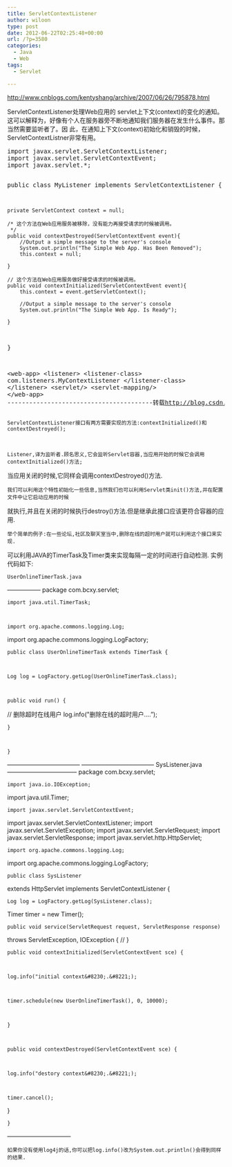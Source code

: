 ```yaml
---
title: ServletContextListener
author: wiloon
type: post
date: 2012-06-22T02:25:48+00:00
url: /?p=3580
categories:
  - Java
  - Web
tags:
  - Servlet

---
```

<http://www.cnblogs.com/kentyshang/archive/2007/06/26/795878.html>

ServletContextListener处理Web应用的 servlet上下文(context)的变化的通知。这可以解释为，好像有个人在服务器旁不断地通知我们服务器在发生什么事件。那当然需要监听者了。因 此，在通知上下文(context)初始化和销毁的时候，ServletContextListner非常有用。

<div id="cnblogs_post_body">
  <pre>import javax.servlet.ServletContextListener;
import javax.servlet.ServletContextEvent;
import javax.servlet.*;

public	class MyListener implements ServletContextListener {

	private ServletContext context = null;

	/* 这个方法在Web应用服务被移除，没有能力再接受请求的时候被调用。
	 */
	public void contextDestroyed(ServletContextEvent event){
		//Output a simple message to the server's console
		System.out.println("The Simple Web App. Has Been Removed");
		this.context = null;

	}

	// 这个方法在Web应用服务做好接受请求的时候被调用。
	public void contextInitialized(ServletContextEvent event){
		this.context = event.getServletContext();

		//Output a simple message to the server's console
		System.out.println("The Simple Web App. Is Ready");

	}
}

&lt;web-app&gt;
	&lt;listener&gt;
		&lt;listener-class&gt;
			com.listeners.MyContextListener
		&lt;/listener-class&gt;
	&lt;/listener&gt;
	&lt;servlet/&gt;
	&lt;servlet-mapping/&gt;
&lt;/web-app&gt;
----------------------------------------转载<a href="http://blog.csdn.net/ezerg/archive/2004/09/24/115894.aspx">http://blog.csdn.net/ezerg/archive/2004/09/24/115894.aspx</a></pre>
  
  
    ServletContextListener接口有两方需要实现的方法:contextInitialized()和contextDestroyed();
  
  
  
    Listener,译为监听者.顾名思义,它会监听Servlet容器,当应用开始的时候它会调用contextInitialized()方法;
 当应用关闭的时候,它同样会调用contextDestroyed()方法.
  
  
  
    我们可以利用这个特性初始化一些信息,当然我们也可以利用Servlet类init()方法,并在配置文件中让它启动应用的时候
 就执行,并且在关闭的时候执行destroy()方法.但是继承此接口应该更符合容器的应用.
  
  
  
    举个简单的例子:在一些论坛,社区及聊天室当中,删除在线的超时用户就可以利用这个接口来实现.
 可以利用JAVA的TimerTask及Timer类来实现每隔一定的时间进行自动检测.
 实例代码如下:
  
  
  
    UserOnlineTimerTask.java
 &#8212;&#8212;&#8212;&#8212;&#8212;&#8211;
 package com.bcxy.servlet;
  
  
  
    import java.util.TimerTask;
  
  
  
    import org.apache.commons.logging.Log;
 import org.apache.commons.logging.LogFactory;
  
  
  
    public class UserOnlineTimerTask extends TimerTask {
  
  
  
    Log log = LogFactory.getLog(UserOnlineTimerTask.class);
  
  
  
    public void run() {
 // 删除超时在线用户
 log.info("删除在线的超时用户&#8230;.&#8221;);
  
  
  
    }
  
  
  
    }
 &#8212;&#8212;&#8212;&#8212;&#8212;&#8212;&#8212;&#8212;&#8212;&#8212;&#8212;&#8212;
 &#8212;&#8212;&#8212;&#8212;&#8212;&#8212;&#8212;&#8212;&#8212;&#8212;&#8212;&#8212;
 SysListener.java
 &#8212;&#8212;&#8212;&#8212;&#8212;&#8212;&#8212;&#8212;&#8212;&#8212;&#8212;&#8211;
 package com.bcxy.servlet;
  
  
  
    import java.io.IOException;
 import java.util.Timer;
  
  
  
    import javax.servlet.ServletContextEvent;
 import javax.servlet.ServletContextListener;
 import javax.servlet.ServletException;
 import javax.servlet.ServletRequest;
 import javax.servlet.ServletResponse;
 import javax.servlet.http.HttpServlet;
  
  
  
    import org.apache.commons.logging.Log;
 import org.apache.commons.logging.LogFactory;
  
  
  
    public class SysListener
 extends HttpServlet
 implements ServletContextListener {
  
  
  
    Log log = LogFactory.getLog(SysListener.class);
 Timer timer = new Timer();
  
  
  
    public void service(ServletRequest request, ServletResponse response)
 throws ServletException, IOException {
 //
 }
  
  
  
    public void contextInitialized(ServletContextEvent sce) {
  
  
  
    log.info("initial context&#8230;.&#8221;);
  
  
  
    timer.schedule(new UserOnlineTimerTask(), 0, 10000);
  
  
  
    }
  
  
  
    public void contextDestroyed(ServletContextEvent sce) {
  
  
  
    log.info("destory context&#8230;.&#8221;);
  
  
  
    timer.cancel();
 }
  
  
  
    }
 &#8212;&#8212;&#8212;&#8212;&#8212;&#8212;&#8212;&#8212;&#8212;&#8212;&#8211;
  
  
  
    如果你没有使用log4j的话,你可以把log.info()改为System.out.println()会得到同样的结果.
  
